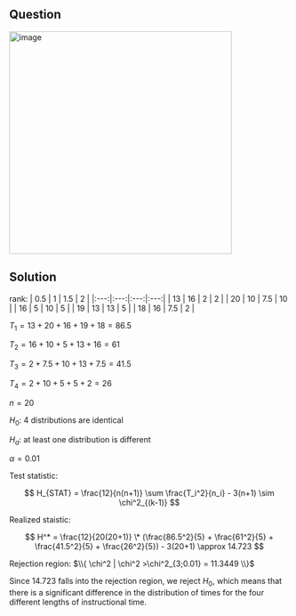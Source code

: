 ## Question

<img width="400" alt="image" src="https://github.com/user-attachments/assets/3cdf7e29-baea-44dd-a3a6-ebaaadad25a4"  />

## Solution

rank:
| 0.5 |  1  | 1.5 |  2  |
|:---:|:---:|:---:|:---:|
| 13  |  16 | 2   |  2  |
| 20  |  10 | 7.5 |  10 |
| 16  |  5  | 10  |  5  |
| 19  |  13 | 13  |  5  |
| 18  |  16 | 7.5 |  2  |

$T_1 = 13 + 20 + 16 + 19 + 18 = 86.5$  

$T_2 = 16 + 10 + 5 + 13 + 16 = 61$  

$T_3 = 2 + 7.5 + 10 + 13 + 7.5 = 41.5$  

$T_4 = 2 + 10 + 5 + 5 + 2 = 26$  

$n = 20$  
  
$H_0$: 4 distributions are identical  

$H_a$: at least one distribution is different  

$\alpha = 0.01$

Test statistic:

$$
H_{STAT} = \frac{12}{n(n+1)} \sum \frac{T_i^2}{n_i} - 3(n+1) \sim \chi^2_{(k-1)}
$$

Realized staistic:

$$
H^* = \frac{12}{20(20+1)} \* (\frac{86.5^2}{5} + \frac{61^2}{5} + \frac{41.5^2}{5} + \frac{26^2}{5}) - 3(20+1) \approx 14.723
$$

Rejection region: $\\{ \chi^2 | \chi^2 >\chi^2_{3;0.01} = 11.3449 \\}$

Since $14.723$ falls into the rejection region, we reject $H_0$, which means that there is a significant difference in the distribution of times for the four different lengths of instructional time.
